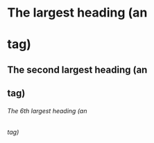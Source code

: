 # The largest heading (an <h1> tag)
## The second largest heading (an <h2> tag)

###### The 6th largest heading (an <h6> tag)
